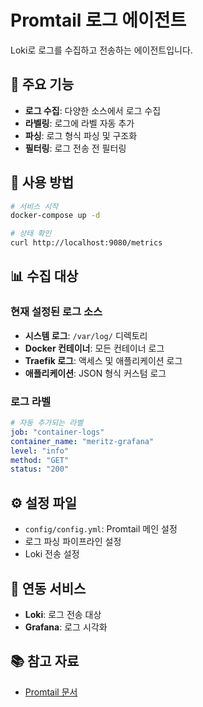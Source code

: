 # Promtail 로그 에이전트

Loki로 로그를 수집하고 전송하는 에이전트입니다.

## 🎯 주요 기능

- **로그 수집**: 다양한 소스에서 로그 수집
- **라벨링**: 로그에 라벨 자동 추가
- **파싱**: 로그 형식 파싱 및 구조화
- **필터링**: 로그 전송 전 필터링

## 🚀 사용 방법

```bash
# 서비스 시작
docker-compose up -d

# 상태 확인
curl http://localhost:9080/metrics
```

## 📊 수집 대상

### 현재 설정된 로그 소스
- **시스템 로그**: `/var/log/` 디렉토리
- **Docker 컨테이너**: 모든 컨테이너 로그
- **Traefik 로그**: 액세스 및 애플리케이션 로그
- **애플리케이션**: JSON 형식 커스텀 로그

### 로그 라벨
```yaml
# 자동 추가되는 라벨
job: "container-logs"
container_name: "meritz-grafana"
level: "info"
method: "GET"
status: "200"
```

## ⚙️ 설정 파일

- `config/config.yml`: Promtail 메인 설정
- 로그 파싱 파이프라인 설정
- Loki 전송 설정

## 🔗 연동 서비스

- **Loki**: 로그 전송 대상
- **Grafana**: 로그 시각화

## 📚 참고 자료

- [Promtail 문서](https://grafana.com/docs/loki/latest/clients/promtail/)
